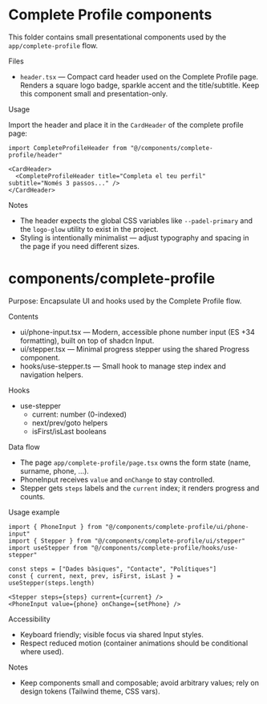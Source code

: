 # Complete Profile components

This folder contains small presentational components used by the `app/complete-profile` flow.

Files

- `header.tsx` — Compact card header used on the Complete Profile page. Renders a square logo badge, sparkle accent and the title/subtitle. Keep this component small and presentation-only.

Usage

Import the header and place it in the `CardHeader` of the complete profile page:

```tsx
import CompleteProfileHeader from "@/components/complete-profile/header"

<CardHeader>
  <CompleteProfileHeader title="Completa el teu perfil" subtitle="Només 3 passos..." />
</CardHeader>
```

Notes

- The header expects the global CSS variables like `--padel-primary` and the `logo-glow` utility to exist in the project.
- Styling is intentionally minimalist — adjust typography and spacing in the page if you need different sizes.
# components/complete-profile

Purpose: Encapsulate UI and hooks used by the Complete Profile flow.

Contents
- ui/phone-input.tsx — Modern, accessible phone number input (ES +34 formatting), built on top of shadcn Input.
- ui/stepper.tsx — Minimal progress stepper using the shared Progress component.
- hooks/use-stepper.ts — Small hook to manage step index and navigation helpers.

Hooks
- use-stepper
  - current: number (0-indexed)
  - next/prev/goto helpers
  - isFirst/isLast booleans

Data flow
- The page `app/complete-profile/page.tsx` owns the form state (name, surname, phone, …).
- PhoneInput receives `value` and `onChange` to stay controlled.
- Stepper gets `steps` labels and the `current` index; it renders progress and counts.

Usage example

```tsx
import { PhoneInput } from "@/components/complete-profile/ui/phone-input"
import { Stepper } from "@/components/complete-profile/ui/stepper"
import useStepper from "@/components/complete-profile/hooks/use-stepper"

const steps = ["Dades bàsiques", "Contacte", "Polítiques"]
const { current, next, prev, isFirst, isLast } = useStepper(steps.length)

<Stepper steps={steps} current={current} />
<PhoneInput value={phone} onChange={setPhone} />
```

Accessibility
- Keyboard friendly; visible focus via shared Input styles.
- Respect reduced motion (container animations should be conditional where used).

Notes
- Keep components small and composable; avoid arbitrary values; rely on design tokens (Tailwind theme, CSS vars).

